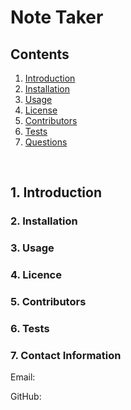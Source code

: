 # Note Taker

## Contents 


1. [ Introduction ](#intro)
2. [ Installation ](#install)
3. [ Usage ](#usage)
4. [ License ](#license)
5. [ Contributors ](#contributing)
6. [ Tests ](#tests)
7. [ Questions ](#questions)

<br>

<a name="intro"></a>
## 1. Introduction



<a name="install"></a>
### 2. Installation



<a name="usage"></a>
### 3. Usage



<a name="license"></a>
### 4. Licence



<a name="contributing"></a>
### 5. Contributors



<a name="tests"></a>
### 6. Tests



<a name="questions"></a>
### 7. Contact Information

Email: 

GitHub: 

